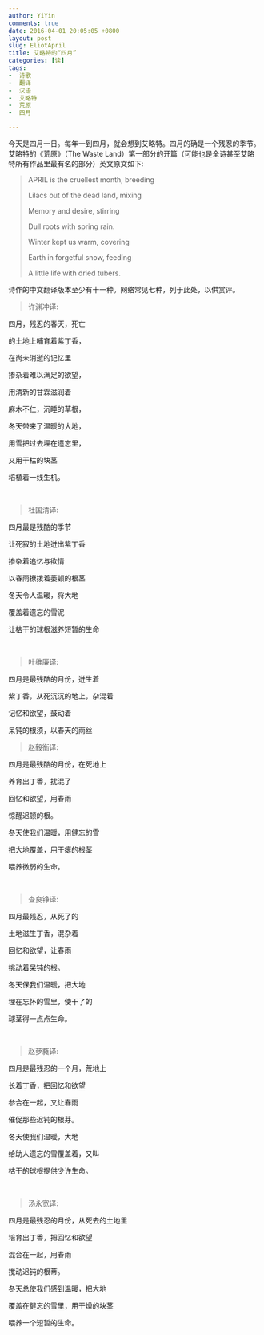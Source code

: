 ```yaml
---
author: YiYin
comments: true
date: 2016-04-01 20:05:05 +0800
layout: post
slug: EliotApril
title: 艾略特的“四月”
categories: [读]
tags:
-  诗歌
-  翻译
-  汉语
-  艾略特
-  荒原
-  四月

---
```

<div class="readreview">今天是四月一日。每年一到四月，就会想到艾略特。四月的确是一个残忍的季节。<br/>
艾略特的《荒原》（The Waste Land）第一部分的开篇（可能也是全诗甚至艾略特所有作品里最有名的部分）英文原文如下:

<blockquote>APRIL is the cruellest month, breeding<br/>

Lilacs out of the dead land, mixing<br/>

Memory and desire, stirring<br/>

Dull roots with spring rain.<br/>

Winter kept us warm, covering<br/>

Earth in forgetful snow, feeding<br/>

A little life with dried tubers.</blockquote>

诗作的中文翻译版本至少有十一种。网络常见七种，列于此处，以供赏评。
</div>

<blockquote>许渊冲译:</blockquote>

四月，残忍的春天，死亡

的土地上哺育着紫丁香，

在尚未消逝的记忆里

掺杂着难以满足的欲望，

用清新的甘霖滋润着

麻木不仁，沉睡的草根，

冬天带来了温暖的大地，

用雪把过去埋在遗忘里，

又用干枯的块茎

培植着一线生机。　　

<br/>

<blockquote>杜国清译:</blockquote>
 
四月最是残酷的季节

让死寂的土地迸出紫丁香

掺杂着追忆与欲情

以春雨撩拨着萎顿的根茎

冬天令人温暖，将大地

覆盖着遗忘的雪泥

让枯干的球根滋养短暂的生命

<br/>

<blockquote>叶维廉译:</blockquote>

四月是最残酷的月份，迸生着

紫丁香，从死沉沉的地上，杂混着

记忆和欲望，鼓动着

呆钝的根须，以春天的雨丝　
<br/>

<blockquote>赵毅衡译:</blockquote>

四月是最残酷的月份，在死地上

养育出丁香，扰混了

回忆和欲望，用春雨

惊醒迟顿的根。

冬天使我们温暖，用健忘的雪

把大地覆盖，用干瘪的根茎

喂养微弱的生命。　　

<br/>

<blockquote>查良铮译:</blockquote>

四月最残忍，从死了的

土地滋生丁香，混杂着

回忆和欲望，让春雨

挑动着呆钝的根。

冬天保我们温暖，把大地

埋在忘怀的雪里，使干了的

球茎得一点点生命。　

<br/>

<blockquote>赵萝蕤译:</blockquote>

四月是最残忍的一个月，荒地上

长着丁香，把回忆和欲望

参合在一起，又让春雨

催促那些迟钝的根芽。

冬天使我们温暖，大地

给助人遗忘的雪覆盖着，又叫

枯干的球根提供少许生命。　

<br/>

<blockquote>汤永宽译:</blockquote>

四月是最残忍的月份，从死去的土地里

培育出丁香，把回忆和欲望

混合在一起，用春雨

搅动迟钝的根蒂。

冬天总使我们感到温暖，把大地

覆盖在健忘的雪里，用干燥的块茎

喂养一个短暂的生命。　
